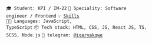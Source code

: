 <code>🎓 Student: KPI / IM-22</code>
<code>👷 Speciality: Software engineer / Frontend</code>
<code>💡 [Skills](SKILLS.md)</code><br>
<code>🧑‍💻 Languages: JavaScript, TypeScript</code>
<code>📦 Tech stack: HTML, CSS, JS, React JS, TS, SCSS, Node.js</code>
<code>💬 telegram: [@igaryakqwe](https://t.me/igaryakqwe)</code>
